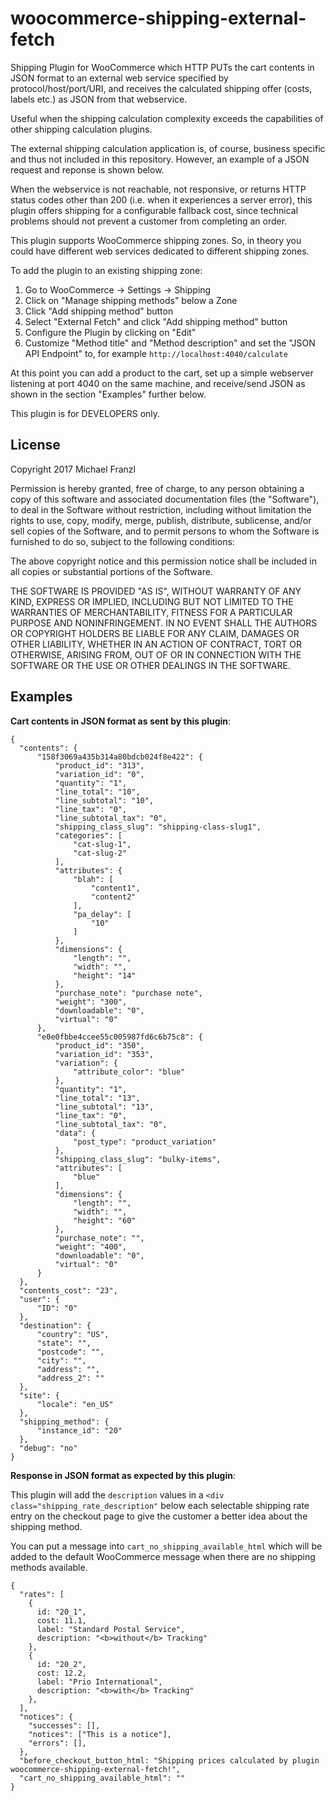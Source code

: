 # woocommerce-shipping-external-fetch

Shipping Plugin for WooCommerce which HTTP PUTs the cart contents in JSON format to an
external web service specified by protocol/host/port/URI, and receives the
calculated shipping offer (costs, labels etc.) as JSON from that webservice.

Useful when the shipping calculation complexity exceeds the capabilities of other
shipping calculation plugins.

The external shipping calculation application is, of course, business specific and
thus not included in this repository. However, an example of a JSON request and
reponse is shown below.

When the webservice is not reachable, not responsive, or returns HTTP status codes
other than 200 (i.e. when it experiences a server error), this plugin offers
shipping for a configurable fallback cost,
since technical problems should not prevent a customer from completing an order.

This plugin supports WooCommerce shipping zones. So, in theory you could have
different web services dedicated to different shipping zones.

To add the plugin to an existing shipping zone:

1. Go to WooCommerce -> Settings -> Shipping
2. Click on "Manage shipping methods" below a Zone
3. Click "Add shipping method" button
4. Select "External Fetch" and click "Add shipping method" button
5. Configure the Plugin by clicking on "Edit"
6. Customize "Method title" and "Method description" and set the "JSON API Endpoint" to, for example `http://localhost:4040/calculate`

At this point you can add a product to the cart, set up a simple webserver listening at port 4040 on the same machine, and receive/send JSON as shown in the section "Examples" further below.


This plugin is for DEVELOPERS only.


## License

Copyright 2017 Michael Franzl

Permission is hereby granted, free of charge, to any person obtaining a copy of this software and associated documentation files (the "Software"), to deal in the Software without restriction, including without limitation the rights to use, copy, modify, merge, publish, distribute, sublicense, and/or sell copies of the Software, and to permit persons to whom the Software is furnished to do so, subject to the following conditions:

The above copyright notice and this permission notice shall be included in all copies or substantial portions of the Software.

THE SOFTWARE IS PROVIDED "AS IS", WITHOUT WARRANTY OF ANY KIND, EXPRESS OR IMPLIED, INCLUDING BUT NOT LIMITED TO THE WARRANTIES OF MERCHANTABILITY, FITNESS FOR A PARTICULAR PURPOSE AND NONINFRINGEMENT. IN NO EVENT SHALL THE AUTHORS OR COPYRIGHT HOLDERS BE LIABLE FOR ANY CLAIM, DAMAGES OR OTHER LIABILITY, WHETHER IN AN ACTION OF CONTRACT, TORT OR OTHERWISE, ARISING FROM, OUT OF OR IN CONNECTION WITH THE SOFTWARE OR THE USE OR OTHER DEALINGS IN THE SOFTWARE.


## Examples

**Cart contents in JSON format as sent by this plugin**:

    {
      "contents": {
          "158f3069a435b314a80bdcb024f8e422": {
              "product_id": "313",
              "variation_id": "0",
              "quantity": "1",
              "line_total": "10",
              "line_subtotal": "10",
              "line_tax": "0",
              "line_subtotal_tax": "0",
              "shipping_class_slug": "shipping-class-slug1",
              "categories": [
                  "cat-slug-1",
                  "cat-slug-2"
              ],
              "attributes": {
                  "blah": [
                      "content1",
                      "content2"
                  ],
                  "pa_delay": [
                      "10"
                  ]
              },
              "dimensions": {
                  "length": "",
                  "width": "",
                  "height": "14"
              },
              "purchase_note": "purchase note",
              "weight": "300",
              "downloadable": "0",
              "virtual": "0"
          },
          "e0e0fbbe4ccee55c005987fd6c6b75c8": {
              "product_id": "350",
              "variation_id": "353",
              "variation": {
                  "attribute_color": "blue"
              },
              "quantity": "1",
              "line_total": "13",
              "line_subtotal": "13",
              "line_tax": "0",
              "line_subtotal_tax": "0",
              "data": {
                  "post_type": "product_variation"
              },
              "shipping_class_slug": "bulky-items",
              "attributes": [
                  "blue"
              ],
              "dimensions": {
                  "length": "",
                  "width": "",
                  "height": "60"
              },
              "purchase_note": "",
              "weight": "400",
              "downloadable": "0",
              "virtual": "0"
          }
      },
      "contents_cost": "23",
      "user": {
          "ID": "0"
      },
      "destination": {
          "country": "US",
          "state": "",
          "postcode": "",
          "city": "",
          "address": "",
          "address_2": ""
      },
      "site": {
          "locale": "en_US"
      },
      "shipping_method": {
          "instance_id": "20"
      },
      "debug": "no"
    }

    
**Response in JSON format as expected by this plugin**:

This plugin will add the `description` values in a `<div class="shipping_rate_description"` below each selectable shipping rate entry on the checkout page to give the customer a better idea about the shipping method.

You can put a message into `cart_no_shipping_available_html` which will be added to the default WooCommerce message when there are no shipping methods available.


    {
      "rates": [
        { 
          id: "20_1",
          cost: 11.1,
          label: "Standard Postal Service",
          description: "<b>without</b> Tracking"
        },
        { 
          id: "20_2",
          cost: 12.2,
          label: "Prio International",
          description: "<b>with</b> Tracking"
        },
      ],
      "notices": {
        "successes": [],
        "notices": ["This is a notice"],
        "errors": [],
      },
      "before_checkout_button_html: "Shipping prices calculated by plugin woocommerce-shipping-external-fetch!",
      "cart_no_shipping_available_html": ""
    }
